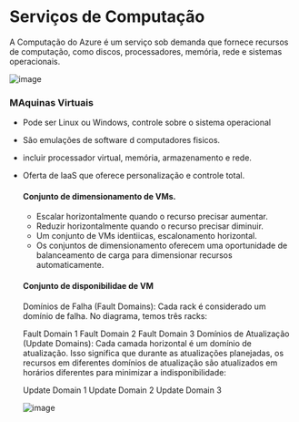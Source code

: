 # Serviços de Computação 
 A Computação do Azure é um serviço sob demanda que fornece recursos de computação, como discos, processadores, memória, rede e sistemas operacionais. 

 ![image](https://github.com/ftaveira-data/AZ-900/assets/115483835/52be27c7-e361-4170-9562-8085c64d4c33)

 ### MAquinas Virtuais 
  - Pode ser Linux ou Windows, controle sobre o sistema operacional
  - São emulações de software d computadores fisicos.
  - incluir processador virtual, memória, armazenamento e rede.
  - Oferta de IaaS que oferece personalização e controle total.

    #### Conjunto de dimensionamento de VMs.
    - Escalar horizontalmente quando o recurso precisar aumentar.
    - Reduzir horizontalmente quando o recurso precisar diminuir. 
    - Um conjunto de VMs identiicas, escalonamento horizontal. 
    - Os conjuntos de dimensionamento oferecem uma oportunidade de balanceamento de carga para dimensionar recursos automaticamente. 

    #### Conjunto de disponibilidae de VM
    Domínios de Falha (Fault Domains): Cada rack é considerado um domínio de falha. No diagrama, temos três racks:

    Fault Domain 1
    Fault Domain 2
    Fault Domain 3
    Domínios de Atualização (Update Domains): Cada camada horizontal é um domínio de atualização. Isso significa que durante as atualizações planejadas, os recursos em diferentes domínios de atualização são atualizados em 
    horários diferentes para minimizar a indisponibilidade:
    
    Update Domain 1
    Update Domain 2
    Update Domain 3 

    ![image](https://github.com/ftaveira-data/AZ-900/assets/115483835/4e4368d8-fbfd-4fea-8582-d0288682ebac)
 

 
 
